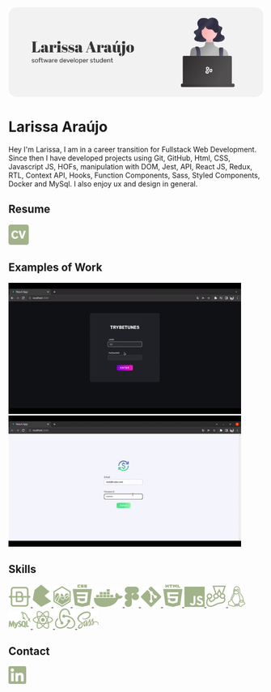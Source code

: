 <p align="center">
  <img src="images/BannerGithub.png" />
</p>

# Larissa Araújo

Hey I'm Larissa, I am in a career transition for Fullstack Web Development. Since then I have developed projects using Git, GitHub, Html, CSS, Javascript JS, HOFs, manipulation with DOM, Jest, API, React JS, Redux, RTL, Context API, Hooks, Function Components, Sass, Styled Components, Docker and MySql. I also enjoy ux and design in general.

## Resume
<p align="left">
  <a href="docs/LarissaAraujoSoftwareDevelopmentPT.pdf" download>
    <img src="images/CV.png" alt="Larissa Araújo Resume">
  </a>
</p>

## Examples of Work
<p align="left">
 <a href="https://github.com/larissajuliavsa/trybetunes"> <img src="images/trybetunes-preview.gif" alt="Trybetunes Project" width="460"></a>   <a href="https://github.com/larissajuliavsa/trybewallet"><img src="images/trybewallet-preview.gif" alt="Trybewallet Project" width="460" ></a>
</p>

## Skills
<p align="left"> <a href="https://getbootstrap.com" target="_blank" rel="noreferrer"> <img src="images/Bootstrap.png" alt="bootstrap"> </a>  <a href="https://bulma.io/" target="_blank" rel="noreferrer"> <img src="images/Bulma.png" alt="bulma"> </a>  <a href="https://www.chartjs.org" target="_blank" rel="noreferrer"> <img src="images/ChartJs.png" alt="chartjs"> </a>  <a href="https://www.w3schools.com/css/" target="_blank" rel="noreferrer"> <img src="images/CSS.png" alt="css3"> </a>  <a href="https://www.docker.com/" target="_blank" rel="noreferrer"> <img src="images/Docker.png" alt="docker"> </a>  <a href="https://www.figma.com/" target="_blank" rel="noreferrer"> <img src="images/Figma.png" alt="figma"> </a>  <a href="https://git-scm.com/" target="_blank" rel="noreferrer"> <img src="images/Git.png" alt="git"> </a>  <a href="https://www.w3.org/html/" target="_blank" rel="noreferrer"> <img src="images/HTML.png" alt="html5"> </a>  <a href="https://developer.mozilla.org/en-US/docs/Web/JavaScript" target="_blank" rel="noreferrer"> <img src="images/JS.png" alt="javascript"> </a>  <a href="https://jestjs.io" target="_blank" rel="noreferrer"> <img src="images/Jest.png" alt="jest"> </a>  <a href="https://www.linux.org/" target="_blank" rel="noreferrer"> <img src="images/Linux.png" alt="linux"> </a>  <a href="https://www.mysql.com/" target="_blank" rel="noreferrer"> <img src="images/MySql.png" alt="mysql"> </a>  <a href="https://reactjs.org/" target="_blank" rel="noreferrer"> <img src="images/ReactJs.png" alt="react"> </a>  <a href="https://redux.js.org" target="_blank" rel="noreferrer"> <img src="images/Redux.png" alt="redux"> </a>  <a href="https://sass-lang.com" target="_blank" rel="noreferrer"> <img src="images/Sass.png" alt="sass"> </a> </p>

## Contact
<p align="left">
<a href="https://linkedin.com/in/larissa-julia-araújo" target="blank"><img align="center" src="images/Linkedin.png" alt="larissa-julia-araújo"/></a>
</p>

